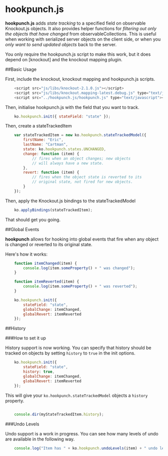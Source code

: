 hookpunch.js
============

**hookpunch.js** adds *state tracking* to a specified field on observable Knockout.js objects. 
It also provides helper functions for *filtering out only the objects that have changed* from 
observableCollections. This is useful when working with serialized server objects on the client 
side, or when you *only want to send updated objects* back to the server.

You only require the hookpunch.js script to make this work, but it does depend on [knockout] and 
the knockout mapping plugin.

##Basic Usage

First, include the knockout, knockout mapping and hookpunch.js scripts.

```js
	<script src="js/libs/knockout-2.1.0.js"></script>
	<script src="js/libs/knockout.mapping-latest.debug.js" type="text/javascript"></script>
	<script src="../hookpunch.js/hookpunch.js" type="text/javascript"></script>
```

Then, initialise hookpunch.js with the field that you want to track.

```js
	ko.hookpunch.init({ stateField: "state" });
```

Then, create a stateTrackedItem

```js
	var stateTrackedItem = new ko.hookpunch.stateTrackedModel({
        firstName: "Eric",
        lastName: "Cartman",
        state: ko.hookpunch.states.UNCHANGED,
        change: function (item) {
            // fires when an object changes; new objects 
			// will always have a new state.
        },
        revert: function (item) {
			// fires when the object state is reverted to its 
			// original state, not fired for new objects.
        }
    });
```
Then, apply the Knockout.js bindings to the stateTrackedModel

```js
	ko.applyBindings(stateTrackedItem);
```

That should get you going.

##Global Events

**hookpunch** allows for hooking into global events that fire when any object is changed or reverted to its original state. 

Here's how it works:

```js
    function itemChanged(item) {
        console.log(item.someProperty() + " was changed");
    }

    function itemReverted(item) {
        console.log(item.someProperty() + " was reverted");
    }

    ko.hookpunch.init({ 
		stateField: "state", 
		globalChange: itemChanged, 
		globalRevert: itemReverted 
	});
```
##History

###How to set it up

History support is now working. You can specify that history should be tracked on objects by setting `history` to `true` in the init options.

```js
    ko.hookpunch.init({
        stateField: "state",
        history: true,
        globalChange: itemChanged,
        globalRevert: itemReverted
    });
```

This will give your `ko.hookpunch.stateTrackedModel` objects a `history` property.

```js
	
	console.dir(myStateTrackedItem.history);

```

###Undo Levels	

Undo support is a work in progress. You can see how many levels of undo are available in the following way.

```js
    console.log("Item has " + ko.hookpunch.undoLevels(item) + " undo levels");
```